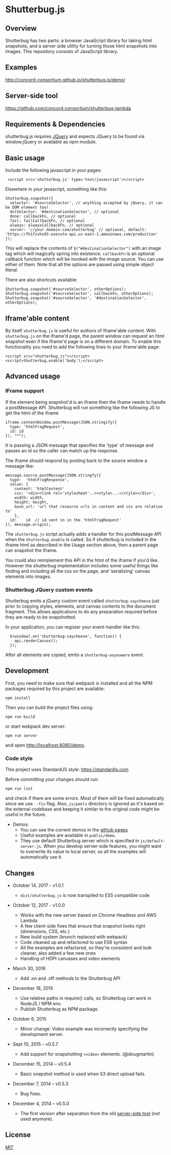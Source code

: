 # Shutterbug.js

## Overview ##

Shutterbug has two parts: a browser JavaScript library for taking html snapshots, and a server side utility for turning those html snapshots into images. This repository consists of JavaScript library.

## Examples

http://concord-consortium.github.io/shutterbug.js/demo/

## Server-side tool

https://github.com/concord-consortium/shutterbug-lambda

## Requirements & Dependencies

shutterbug.js requires [JQuery](http://jquery.com/) and expects JQuery to be found via window.jQuery or available as npm module.

## Basic usage

Include the following javascript in your pages:

     <script src='shutterbug.js' type='text/javascript'></script>

Elsewhere in your javascript, something like this:

    Shutterbug.snapshot({
      selector: '#sourceSelector', // anything accepted by jQuery, it can be DOM element too!
      dstSelector: '#destinationSelector', // optional
      done: callbackFn, // optional
      fail: failCallbackFn, // optional
      always: alwaysCallbackFn, // optional
      server: '//your.domain.com/shutterbug' // optional, default: 'https://fh1fzvhx93.execute-api.us-east-1.amazonaws.com/production'
    });

This will replace the contents of `$("#destinationSelector")` with an image tag which will magically spring into existence. `callbackFn` is an optional callback function which will be invoked with the image source. You can use either of them. Note that all the options are passed using simple object literal.

There are also shortcuts available:

    Shutterbug.snapshot('#sourceSelector', otherOptions);
    Shutterbug.snapshot('#sourceSelector', callbackFn, otherOptions);
    Shutterbug.snapshot('#sourceSelector', '#destinationSelector', otherOptions);

## Iframe'able content

By itself `shutterbug.js` is useful for authors of iframe'able content. With `shutterbug.js` on the iframe'd page, the parent window can request an html snapshot even if the iframe'd page is on a different domain. To enable this functionality you need to add the following lines to your iframe'able page:

    <script src="shutterbug.js"></script>
    <script>Shutterbug.enable('body');</script>

## Advanced usage

### IFrame support

If the element being snapshot'd is an iframe then the iframe needs to handle a postMessage API.
Shutterbug will run something like the following JS to get the html of the iframe

    iframe.contentWindow.postMessage(JSON.stringify({
      type: 'htmlFragRequest',
      id: id
    }), "*");

It is passing a JSON message that specifies the 'type' of message and passes an id so the caller can match up the response.

The iframe should respond by posting back to the source window a message like:

    message.source.postMessage(JSON.stringfy({
      type:  'htmlFragResponse',
      value: {
        content: 'htmlContent'
        css: '<div><link rel='stylesheet'..><style>...</style></div>',
        width: width,
        height: height,
        base_url: 'url that resource urls in content and css are relative to'
        },
      id:    id  // id sent in in the 'htmlFragRequest'
    }), message.origin);

The `shutterbug.js` script actually adds a handler for this postMessage API when the `Shutterbug.enable` is called.
So if shutterbug is included in the iframe html as described in the Usage section above, then a parent page can snapshot the iframe.

You could also reimplement this API in the html of the iframe if you'd like. However the shutterbug implementation includes some useful things like finding and including all the css on the page, and 'serializing' canvas elements into images.

### Shutterbug JQuery custom events ###

Shutterbug emits a jQuery custom event called `shutterbug-saycheese` just prior to copying styles, elements, and canvas contents to the document fragment. This allows applications to do any preparation required before they are ready to be snapshotted.

In your application, you can register your event-handler like this:

      $(window).on('shutterbug-saycheese', function() {
        api.renderCanvas();
      });

After all elements are copied, emits a `shutterbug-asyouwere` event.

## Development

First, you need to make sure that webpack is installed and all the NPM packages required by this project are available:

```
npm install
```
Then you can build the project files using:
```
npm run build
```
or start webpack dev server:
```
npm run server 
```
and open [http://localhost:8080/demo](http://localhost:8080/demo).

### Code style

This project uses StandardJS style: https://standardjs.com

Before committing your changes should run:
```
npm run lint 
```
and check if there are some errors. Most of them will be fixed automatically since we use `--fix` flag.
Also, `js/peels` directory is ignored as it's based on the external codebase and keeping it similar
to the original code might be useful in the future.

* Demos:
    * You can see the current demos in the [github pages](http://concord-consortium.github.io/shutterbug.js/demo/)
    * Useful examples are available in `public/demo`.
    * They use default Shutterbug server which is specified in `js/default-server.js`. When you develop server-side features, you might want to overwrite its value to local server, so all the examples will automatically use it.

## Changes ##

* October 14, 2017 - v1.0.1
    * `dist/shutterbug.js` is now transpiled to ES5 compatible code

* October 12, 2017 - v1.0.0
    * Works with the new server based on Chrome Headless and AWS Lambda
    * A few client-side fixes that ensure that snapshot looks right (dimensions, CSS, etc.)
    * New build system (brunch replaced with webpack)
    * Code cleaned up and refactored to use ES6 syntax
    * All the examples are refactored, so they're consistent and look cleaner, also added a few new ones
    * Handling of HDPI canvases and video elements

* March 30, 2016
    * Add .on and .off methods to the Shutterbug API
    
* December 18, 2015
    * Use relative paths in require() calls, so Shutterbug can work in NodeJS / NPM env.
    * Publish Shutterbug as NPM package.
    
* October 6, 2015
    * Minor change: Video example was incorrectly specifying the development server.
    
* Sept 10, 2015 – v0.5.7
    * Add support for snapshotting `<video>` elements. (@dougmartin)

* December 15, 2014 – v0.5.4
    * Basic snapshot method is used when S3 direct upload fails.

* December 7, 2014 – v0.5.3
    * Bug fixes.

* December 4, 2014 – v0.5.0
    * The first version after separation from the old [server-side tool](https://github.com/concord-consortium/shutterbug) (not used anymore).

## License ##

[MIT](http://www.opensource.org/licenses/MIT)
